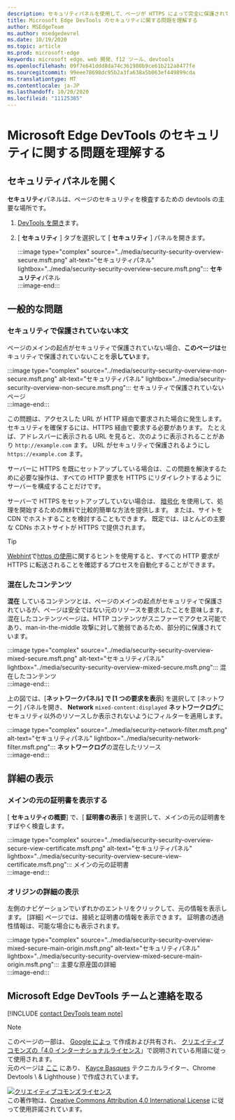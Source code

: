 ```yaml
---
description: セキュリティパネルを使用して、ページが HTTPS によって完全に保護されていることを確認します。
title: Microsoft Edge DevTools のセキュリティに関する問題を理解する
author: MSEdgeTeam
ms.author: msedgedevrel
ms.date: 10/19/2020
ms.topic: article
ms.prod: microsoft-edge
keywords: microsoft edge、web 開発、f12 ツール、devtools
ms.openlocfilehash: 09f7e641ddd8da74c361980b9ce61b212a8477fe
ms.sourcegitcommit: 99eee78698dc95b2a3fa638a5b063ef449899cda
ms.translationtype: MT
ms.contentlocale: ja-JP
ms.lasthandoff: 10/20/2020
ms.locfileid: "11125385"
---
```

<!-- Copyright Kayce Basques 

   Licensed under the Apache License, Version 2.0 (the "License");
   you may not use this file except in compliance with the License.
   You may obtain a copy of the License at

       https://www.apache.org/licenses/LICENSE-2.0

   Unless required by applicable law or agreed to in writing, software
   distributed under the License is distributed on an "AS IS" BASIS,
   WITHOUT WARRANTIES OR CONDITIONS OF ANY KIND, either express or implied.
   See the License for the specific language governing permissions and
   limitations under the License.  -->  

# Microsoft Edge DevTools のセキュリティに関する問題を理解する  

  

<!--Use the **Security** Panel in [Microsoft Edge DevTools][MicrosoftEdgeDevTools] to make sure HTTPS is properly implemented on a page.  See **Why HTTPS Matters** to learn why every website should be protected with HTTPS, even sites that do not handle sensitive user data.  -->  

<!--todo: add section when why-https is available -->  

## セキュリティパネルを開く  

**セキュリティ**パネルは、ページのセキュリティを検査するための devtools の主要な場所です。  

1.  [DevTools を開き][DevToolsOpen]ます。  
1.  [ **セキュリティ** ] タブを選択して [ **セキュリティ** ] パネルを開きます。  
    
    :::image type="complex" source="../media/security-security-overview-secure.msft.png" alt-text="セキュリティパネル" lightbox="../media/security-security-overview-secure.msft.png":::
       **セキュリティ**パネル  
    :::image-end:::  
    
## 一般的な問題  

### セキュリティで保護されていない本文  

ページのメインの起点がセキュリティで保護されていない場合、**このページは**セキュリティで保護されていないことを**示してい**ます。  

:::image type="complex" source="../media/security-security-overview-non-secure.msft.png" alt-text="セキュリティパネル" lightbox="../media/security-security-overview-non-secure.msft.png":::
   セキュリティで保護されていないページ  
:::image-end:::  

この問題は、アクセスした URL が HTTP 経由で要求された場合に発生します。  セキュリティを確保するには、HTTPS 経由で要求する必要があります。  たとえば、アドレスバーに表示される URL を見ると、次のように表示されることがあり `http://example.com` ます。  URL がセキュリティで保護されるようにし `https://example.com` ます。  

サーバーに HTTPS を既にセットアップしている場合は、この問題を解決するために必要な操作は、すべての HTTP 要求を HTTPS にリダイレクトするようにサーバーを構成することだけです。  

サーバーで HTTPS をセットアップしていない場合は、 [暗号化][LetsEncrypt] を使用して、処理を開始するための無料で比較的簡単な方法を提供します。  または、サイトを CDN でホストすることを検討することもできます。  既定では、ほとんどの主要な CDNs ホストサイトが HTTPS で提供されます。  

> [!TIP]
> [Webhint][Webhint]で[https の使用][WebhintUseHttps]に関するヒントを使用すると、すべての HTTP 要求が HTTPS に転送されることを確認するプロセスを自動化することができます。  

### 混在したコンテンツ  

**混在** しているコンテンツとは、ページのメインの起点がセキュリティで保護されているが、ページは安全ではない元のリソースを要求したことを意味します。  混在したコンテンツページは、HTTP コンテンツがスニファーでアクセス可能であり、man-in-the-middle 攻撃に対して脆弱であるため、部分的に保護されています。  

:::image type="complex" source="../media/security-security-overview-mixed-secure.msft.png" alt-text="セキュリティパネル" lightbox="../media/security-security-overview-mixed-secure.msft.png":::
   混在したコンテンツ  
:::image-end:::  

上の図では、[**ネットワークパネル] で [1 つの要求を表示**] を選択して [ネットワーク] パネルを開き、 **Network** `mixed-content:displayed` **ネットワークログ**にセキュリティ以外のリソースしか表示されないようにフィルターを適用します。  

:::image type="complex" source="../media/security-network-filter.msft.png" alt-text="セキュリティパネル" lightbox="../media/security-network-filter.msft.png":::
   **ネットワークログ**の混在したリソース  
:::image-end:::  

## 詳細の表示  

### メインの元の証明書を表示する  

[ **セキュリティの概要**] で、[ **証明書の表示** ] を選択して、メインの元の証明書をすばやく検査します。  

:::image type="complex" source="../media/security-security-overview-secure-view-certificate.msft.png" alt-text="セキュリティパネル" lightbox="../media/security-security-overview-secure-view-certificate.msft.png":::
   メインの元の証明書  
:::image-end:::  

### オリジンの詳細の表示  

左側のナビゲーションでいずれかのエントリをクリックして、元の情報を表示します。  [詳細] ページでは、接続と証明書の情報を表示できます。  証明書の透過性情報は、可能な場合にも表示されます。  

:::image type="complex" source="../media/security-security-overview-mixed-secure-main-origin.msft.png" alt-text="セキュリティパネル" lightbox="../media/security-security-overview-mixed-secure-main-origin.msft.png":::
   主要な原産国の詳細  
:::image-end:::  

## Microsoft Edge DevTools チームと連絡を取る  

[!INCLUDE [contact DevTools team note](../includes/contact-devtools-team-note.md)]  

<!-- links -->  

[MicrosoftEdgeDevTools]: ../../devtools-guide-chromium.md "Microsoft Edge (Chromium) 開発者ツール |Microsoft ドキュメント"  
[DevToolsOpen]: ../open.md "Microsoft Edge DevTools を開く |Microsoft ドキュメント"  
[LetsEncrypt]: https://letsencrypt.org "暗号化されていない SSL/TLS 証明書を使用する"  

[Webhint]: https://webhint.io "web ヒント"  
[WebhintUseHttps]: https://webhint.io/docs/user-guide/hints/hint-https-only "HTTPS を使用 |webhint に関するドキュメント"  

<!--[mixed]: /web/fundamentals/security/prevent-mixed-content/what-is-mixed-content ""  -->

> [!NOTE]
> このページの一部は、 [Google によっ][GoogleSitePolicies] て作成および共有され、 [クリエイティブコモンズの「4.0 インターナショナルライセンス][CCA4IL]」で説明されている用語に従って使用されます。  
> 元のページは [ここ](https://developers.google.com/web/tools/chrome-devtools/security/index) にあり、 [Kayce Basques][KayceBasques] テクニカルライター、Chrome Devtools \ & Lighthouse \) で作成されています。  

[![クリエイティブコモンズライセンス][CCby4Image]][CCA4IL]  
この著作物は、[Creative Commons Attribution 4.0 International License][CCA4IL] に従って使用許諾されています。  

[CCA4IL]: https://creativecommons.org/licenses/by/4.0  
[CCby4Image]: https://i.creativecommons.org/l/by/4.0/88x31.png  
[GoogleSitePolicies]: https://developers.google.com/terms/site-policies  
[KayceBasques]: https://developers.google.com/web/resources/contributors/kaycebasques  

